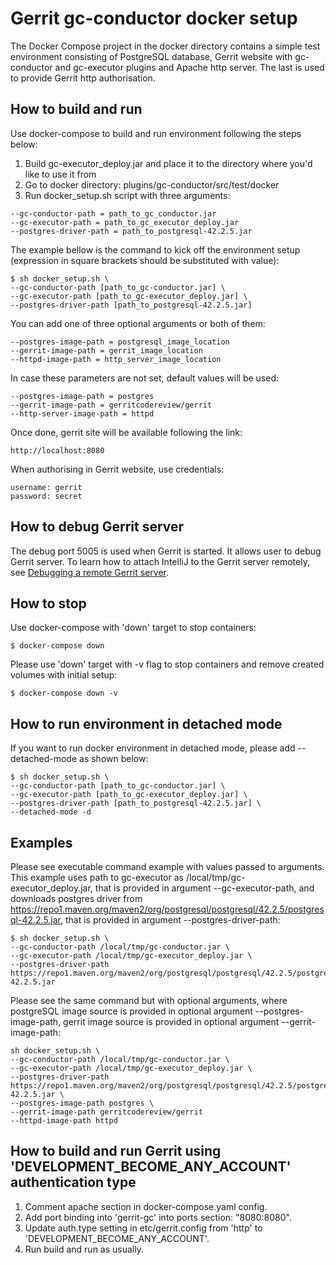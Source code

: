 # Gerrit gc-conductor docker setup

The Docker Compose project in the docker directory contains a simple
test environment consisting of PostgreSQL database, Gerrit website
with gc-conductor and gc-executor plugins and Apache http server. The last
is used to provide Gerrit http authorisation.

## How to build and run

Use docker-compose to build and run environment following the steps below:

1. Build gc-executor_deploy.jar and place it to the directory where you'd like to use it from
2. Go to docker directory: plugins/gc-conductor/src/test/docker
3. Run docker_setup.sh script with three arguments:

```
--gc-conductor-path = path_to_gc_conductor.jar
--gc-executor-path = path_to_gc_executor_deploy.jar
--postgres-driver-path = path_to_postgresql-42.2.5.jar
```

The example bellow is the command to kick off the environment setup
(expression in square brackets should be substituted with value):

```
$ sh docker_setup.sh \
--gc-conductor-path [path_to_gc-conductor.jar] \
--gc-executor-path [path_to_gc-executor_deploy.jar] \
--postgres-driver-path [path_to_postgresql-42.2.5.jar]
```

You can add one of three optional arguments or both of them:

```
--postgres-image-path = postgresql_image_location
--gerrit-image-path = gerrit_image_location
--httpd-image-path = http_server_image_location
```

In case these parameters are not set, default values will be used:

```
--postgres-image-path = postgres
--gerrit-image-path = gerritcodereview/gerrit
--http-server-image-path = httpd
```

Once done, gerrit site will be available following the link:

```
http://localhost:8080
```

When authorising in Gerrit website, use credentials:

```
username: gerrit
password: secret
```

## How to debug Gerrit server

The debug port 5005 is used when Gerrit is started. It allows user to debug Gerrit server.
To learn how to attach IntelliJ to the Gerrit server remotely, see
[Debugging a remote Gerrit server](https://gerrit-review.googlesource.com/Documentation/dev-intellij.html#remote-debug).

## How to stop

Use docker-compose with 'down' target to stop containers:

```
$ docker-compose down
```

Please use 'down' target with -v flag to stop containers
and remove created volumes with initial setup:

```
$ docker-compose down -v
```

## How to run environment in detached mode

If you want to run docker environment in detached mode, please add --detached-mode as shown below:

```
$ sh docker_setup.sh \
--gc-conductor-path [path_to_gc-conductor.jar] \
--gc-executor-path [path_to_gc-executor_deploy.jar] \
--postgres-driver-path [path_to_postgresql-42.2.5.jar] \
--detached-mode -d
```

## Examples

Please see executable command example with values passed to arguments.
This example uses path to gc-executor as /local/tmp/gc-executor_deploy.jar,
that is provided in argument --gc-executor-path,
and downloads postgres driver from https://repo1.maven.org/maven2/org/postgresql/postgresql/42.2.5/postgresql-42.2.5.jar,
that is provided in argument --postgres-driver-path:

```
$ sh docker_setup.sh \
--gc-conductor-path /local/tmp/gc-conductor.jar \
--gc-executor-path /local/tmp/gc-executor_deploy.jar \
--postgres-driver-path https://repo1.maven.org/maven2/org/postgresql/postgresql/42.2.5/postgresql-42.2.5.jar
```

Please see the same command but with optional arguments, where
postgreSQL image source is provided in optional argument --postgres-image-path,
gerrit image source is provided in optional argument --gerrit-image-path:

```
sh docker_setup.sh \
--gc-conductor-path /local/tmp/gc-conductor.jar \
--gc-executor-path /local/tmp/gc-executor_deploy.jar \
--postgres-driver-path https://repo1.maven.org/maven2/org/postgresql/postgresql/42.2.5/postgresql-42.2.5.jar \
--postgres-image-path postgres \
--gerrit-image-path gerritcodereview/gerrit
--httpd-image-path httpd
```

## How to build and run Gerrit using 'DEVELOPMENT_BECOME_ANY_ACCOUNT' authentication type

1. Comment apache section in docker-compose.yaml config.
2. Add port binding into 'gerrit-gc' into ports section: "8080:8080".
3. Update auth.type setting in etc/gerrit.config from 'http' to 'DEVELOPMENT_BECOME_ANY_ACCOUNT'.
4. Run build and run as usually.

